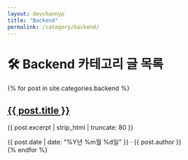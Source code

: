 ```yaml
---
layout: devchannyp
title: "Backend"
permalink: /category/backend/
---
```


<h1>🛠️ Backend 카테고리 글 목록</h1>

<main class="main-grid">
  <section class="articles">
    {% for post in site.categories.backend %}
      <div class="card post-card" data-category="{{ post.categories | join: ' ' }}">
        <div class="card-thumbnail" style="background-image: url('{{ post.thumbnail | default: '/assets/img/default.png' }}')"></div>
        <div class="card-content">
          <h2><a href="{{ post.url }}">{{ post.title }}</a></h2>
          <p>{{ post.excerpt | strip_html | truncate: 80 }}</p>
          <div class="card-meta">{{ post.date | date: "%Y년 %m월 %d일" }} · {{ post.author }}</div>
        </div>
      </div>
    {% endfor %}
  </section>
</main>

